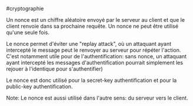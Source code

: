 #cryptographie 

Un nonce est un chiffre aléatoire envoyé par le serveur au client et que le client renvoie dans sa prochaine requête. Un nonce ne peut être utilisé qu'une seule fois.

Le nonce permet d'éviter une "replay attack", où un attaquant ayant intercepté le message peut le renvoyer au serveur pour répéter l'action. C'est notamment utile pour de l'authentification: sans nonce, un attaquant ayant intercepté les messages d'authentification pourrait simplement les rejouer à l'identique pour s'authentifier)

Le nonce est donc utilisé pour la secret-key authentification et pour la public-key authentification.

Note: Le nonce est aussi utilisé dans l'autre sens: du serveur vers le client.